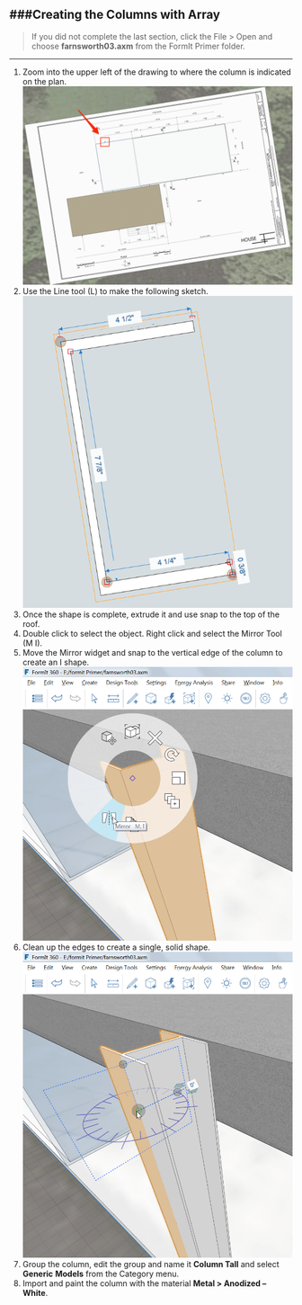 ###Creating the Columns with Array
---

> If you did not complete the last section, click the File &gt; Open and choose **farnsworth03.axm** from the FormIt Primer folder.

---

1. Zoom into the upper left of the drawing to where the column is indicated on the plan.![](./images/5140a00b-351f-4fa8-8a18-a9e6c72012f4.png)
2. Use the Line tool (L) to make the following sketch. ![](./images/09cf32a7-a359-4a56-a863-60fd03053ea2.png)
3. Once the shape is complete, extrude it and use snap to the top of the roof.
4. Double click to select the object. Right click and select the Mirror Tool (M I).
5. Move the Mirror widget and snap to the vertical edge of the column to create an I shape. ![](./images/a52928c7-5c9c-46f8-b23c-241f454ccb79.png)
6. Clean up the edges to create a single, solid shape. ![](./images/e1265e6e-8a2a-4663-83ae-32bef74f3c25.png)
7. Group the column, edit the group and name it **Column Tall** and select **Generic** **Models** from the Category menu.
8. Import and paint the column with the material **Metal &gt; Anodized – White**.